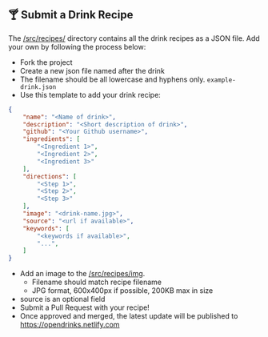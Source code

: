 ## 🍸 Submit a Drink Recipe
The [/src/recipes/](/src/recipes/) directory contains all the drink recipes as a JSON file. Add your own by following the process below:

* Fork the project
* Create a new json file named after the drink
* The filename should be all lowercase and hyphens only. `example-drink.json`
* Use this template to add your drink recipe:

```json
{
    "name": "<Name of drink>",
    "description": "<Short description of drink>",
    "github": "<Your Github username>",
    "ingredients": [
        "<Ingredient 1>",
        "<Ingredient 2>",
        "<Ingredient 3>"
    ],
    "directions": [
        "<Step 1>",
        "<Step 2>",
        "<Step 3>"
    ],
    "image": "<drink-name.jpg>",
    "source": "<url if available>",
    "keywords": [
        "<keywords if available>",
        "...",
    ]
}
```

* Add an image to the [/src/recipes/img](/src/recipes/img/).
  * Filename should match recipe filename
  * JPG format, 600x400px if possible, 200KB max in size
* source is an optional field
* Submit a Pull Request with your recipe!
* Once approved and merged, the latest update will be published to https://opendrinks.netlify.com

